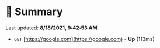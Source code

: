 # 📖 Summary
Last updated: **8/18/2021, 9:42:53 AM**

- `GET` [https://google.com](https://google.com) - **Up** (113ms)
